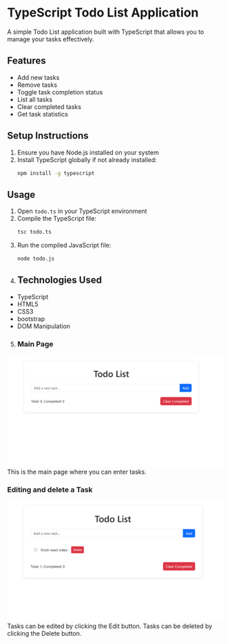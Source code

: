 # TypeScript Todo List Application

A simple Todo List application built with TypeScript that allows you to manage your tasks effectively.

## Features

- Add new tasks
- Remove tasks
- Toggle task completion status
- List all tasks
- Clear completed tasks
- Get task statistics

## Setup Instructions

1. Ensure you have Node.js installed on your system
2. Install TypeScript globally if not already installed:
   ```bash
   npm install -g typescript
   ```

## Usage

1. Open `todo.ts` in your TypeScript environment
2. Compile the TypeScript file:
   ```bash
   tsc todo.ts
   ```
3. Run the compiled JavaScript file:
   ```bash
   node todo.js
   ```
4. ## Technologies Used

- TypeScript
- HTML5
- CSS3
- bootstrap
- DOM Manipulation

5. ### Main Page
![Main View](/screenshot/Screenshot%202025-07-16%20133727.png)
This is the main page where you can enter tasks.

### Editing and delete a Task
![Edit Task and Delete Task](/screenshot/Screenshot%202025-07-16%20133938.png)
Tasks can be edited by clicking the Edit button.
Tasks can be deleted by clicking the Delete button.

